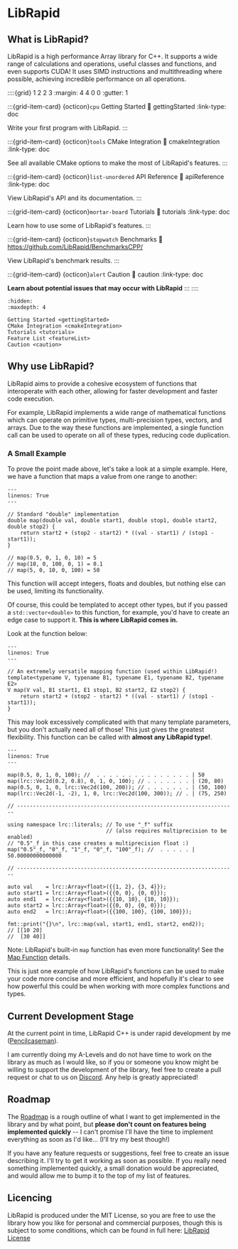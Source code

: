 # LibRapid

## What is LibRapid?

LibRapid is a high performance Array library for C++. It supports a wide range of calculations and operations, useful
classes and functions, and even supports CUDA! It uses SIMD instructions and multithreading where possible, achieving
incredible performance on all operations.

::::{grid} 1 2 2 3
:margin: 4 4 0 0
:gutter: 1

:::{grid-item-card} {octicon}`cpu` Getting Started
:link: gettingStarted
:link-type: doc

Write your first program with LibRapid.
:::

:::{grid-item-card} {octicon}`tools` CMake Integration
:link: cmakeIntegration
:link-type: doc

See all available CMake options to make the most of LibRapid's features.
:::

:::{grid-item-card} {octicon}`list-unordered` API Reference
:link: apiReference
:link-type: doc

View LibRapid's API and its documentation.
:::

:::{grid-item-card} {octicon}`mortar-board` Tutorials
:link: tutorials
:link-type: doc

Learn how to use some of LibRapid's features.
:::

:::{grid-item-card} {octicon}`stopwatch` Benchmarks
:link: https://github.com/LibRapid/BenchmarksCPP/

View LibRapid's benchmark results.
:::

:::{grid-item-card} {octicon}`alert` Caution
:link: caution
:link-type: doc

**Learn about potential issues that may occur with LibRapid**
:::
::::

```{toctree}
:hidden:
:maxdepth: 4

Getting Started <gettingStarted>
CMake Integration <cmakeIntegration>
Tutorials <tutorials>
Feature List <featureList>
Caution <caution>
```

## Why use LibRapid?

LibRapid aims to provide a cohesive ecosystem of functions that interoperate with each other, allowing for faster
development and faster code execution.

For example, LibRapid implements a wide range of mathematical functions which can operate on primitive types,
multi-precision types, vectors, and arrays. Due to the way these functions are implemented, a single function call can
be used to operate on all of these types, reducing code duplication.

### A Small Example

To prove the point made above, let's take a look at a simple example. Here, we have a function that maps a value from
one range to another:

```{code-block} cpp
---
linenos: True
---

// Standard "double" implementation
double map(double val, double start1, double stop1, double start2, double stop2) {
    return start2 + (stop2 - start2) * ((val - start1) / (stop1 - start1));
}

// map(0.5, 0, 1, 0, 10) = 5
// map(10, 0, 100, 0, 1) = 0.1
// map(5, 0, 10, 0, 100) = 50
```

This function will accept integers, floats and doubles, but nothing else can be used, limiting its functionality.

Of course, this could be templated to accept other types, but if you passed a ``std::vector<double>`` to this function,
for example, you'd have to create an edge case to support it. **This is where LibRapid comes in.**

Look at the function below:

```{code-block} cpp
---
linenos: True
---

// An extremely versatile mapping function (used within LibRapid!)
template<typename V, typename B1, typename E1, typename B2, typename E2>
V map(V val, B1 start1, E1 stop1, B2 start2, E2 stop2) {
    return start2 + (stop2 - start2) * ((val - start1) / (stop1 - start1));
}
```

This may look excessively complicated with that many template parameters, but you don't actually need all of those! This
just gives the greatest flexibility. This function can be called with **almost any LibRapid type!**.

```{code-block} cpp
---
linenos: True
---

map(0.5, 0, 1, 0, 100); //  . . . . . . . . . . . . . . . | 50
map(lrc::Vec2d(0.2, 0.8), 0, 1, 0, 100); // . . . . . . . | (20, 80)
map(0.5, 0, 1, 0, lrc::Vec2d(100, 200)); // . . . . . . . | (50, 100)
map(lrc::Vec2d(-1, -2), 1, 0, lrc::Vec2d(100, 300)); // . | (75, 250)

// ---------------------------------------------------------------------

using namespace lrc::literals; // To use "_f" suffix
                               // (also requires multiprecision to be enabled)
// "0.5"_f in this case creates a multiprecision float :)
map("0.5"_f, "0"_f, "1"_f, "0"_f, "100"_f); //  . . . . . | 50.00000000000000

// ---------------------------------------------------------------------

auto val    = lrc::Array<float>({{1, 2}, {3, 4}});
auto start1 = lrc::Array<float>({{0, 0}, {0, 0}});
auto end1   = lrc::Array<float>({{10, 10}, {10, 10}});
auto start2 = lrc::Array<float>({{0, 0}, {0, 0}});
auto end2   = lrc::Array<float>({{100, 100}, {100, 100}});

fmt::print("{}\n", lrc::map(val, start1, end1, start2, end2));
// [[10 20]
//  [30 40]]
```

Note: LibRapid's built-in ``map`` function has even more functionality! See
the [Map Function](https://librapid.readthedocs.io/en/latest/api/function_namespacelibrapid_1a71f1f30a0e28c08131ca1b7ebdc26bd1.html?highlight=map)
details.

This is just one example of how LibRapid's functions can be used to make your code more concise and more efficient, and
hopefully it's clear to see how powerful this could be when working with more complex functions and types.

## Current Development Stage

At the current point in time, LibRapid C++ is under rapid development by
me ([Pencilcaseman](https://github.com/Pencilcaseman)).

I am currently doing my A-Levels and do not have time to work on the library as much as I would like, so if you or
someone you know might be willing to support the development of the library, feel free to create a pull request or chat
to us on [Discord](https://discord.com/invite/cGxTFTgCAC). Any help is greatly appreciated!

## Roadmap

The [Roadmap](https://github.com/orgs/LibRapid/projects/5/) is a rough outline of what I want to get implemented
in the library and by what point, but **please don't count on features being implemented quickly** -- I can't promise
I'll have the time to implement everything as soon as I'd like... (I'll try my best though!)

If you have any feature requests or suggestions, feel free to create an issue describing it. I'll try to get it working
as soon as possible. If you really need something implemented quickly, a small donation would be appreciated, and would
allow me to bump it to the top of my list of features.

## Licencing

LibRapid is produced under the MIT License, so you are free to use the library
how you like for personal and commercial purposes, though this is subject to
some conditions, which can be found in full
here: [LibRapid License](https://github.com/Pencilcaseman/librapid/blob/master/LICENSE)

